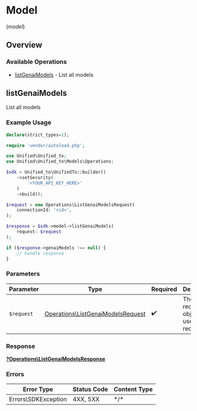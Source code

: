 # Model
(*model*)

## Overview

### Available Operations

* [listGenaiModels](#listgenaimodels) - List all models

## listGenaiModels

List all models

### Example Usage

<!-- UsageSnippet language="php" operationID="listGenaiModels" method="get" path="/genai/{connection_id}/model" -->
```php
declare(strict_types=1);

require 'vendor/autoload.php';

use Unified\Unified_to;
use Unified\Unified_to\Models\Operations;

$sdk = Unified_to\UnifiedTo::builder()
    ->setSecurity(
        '<YOUR_API_KEY_HERE>'
    )
    ->build();

$request = new Operations\ListGenaiModelsRequest(
    connectionId: '<id>',
);

$response = $sdk->model->listGenaiModels(
    request: $request
);

if ($response->genaiModels !== null) {
    // handle response
}
```

### Parameters

| Parameter                                                                              | Type                                                                                   | Required                                                                               | Description                                                                            |
| -------------------------------------------------------------------------------------- | -------------------------------------------------------------------------------------- | -------------------------------------------------------------------------------------- | -------------------------------------------------------------------------------------- |
| `$request`                                                                             | [Operations\ListGenaiModelsRequest](../../Models/Operations/ListGenaiModelsRequest.md) | :heavy_check_mark:                                                                     | The request object to use for the request.                                             |

### Response

**[?Operations\ListGenaiModelsResponse](../../Models/Operations/ListGenaiModelsResponse.md)**

### Errors

| Error Type          | Status Code         | Content Type        |
| ------------------- | ------------------- | ------------------- |
| Errors\SDKException | 4XX, 5XX            | \*/\*               |